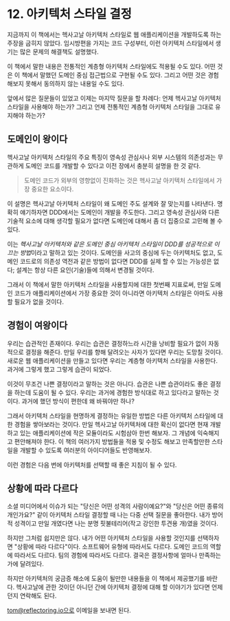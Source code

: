 # 12. 아키텍처 스타일 결정

지금까지 이 책에서는 헥사고날 아키텍처 스타일로 웹 애플리케이션을 개발하도록 하는 주장을 굽히지 않았다. 임시방편을 가지는 코드 구성부터, 이런 아키텍처 스타일에서 생기는 많은 문제의 해결책도 설명했다.

이 책에서 말한 내용은 전통적인 계층형 아키텍처 스타일에도 적용될 수도 있다. 어떤 것은 이 책에서 말했던 도메인 중심 접근법으로 구현될 수도 있다. 그리고 어떤 것은 경험해보지 못해서 동의하지 않는 내용일 수도 있다.

앞에서 많은 질문들이 있었고 이제는 마지막 질문을 할 차례다: 언제 헥사고날 아키텍처 스타일을 사용해야 하는가? 그리고 언제 전통적인 계층형 아키텍처 스타일을 그대로 유지해야 하는가?



## 도메인이 왕이다

헥사고날 아키텍처 스타일의 주요 특징이 영속성 관심사나 외부 시스템의 의존성과는 무관하게 도메인 코드를 개발할 수 있다고 이전 장에서 충분히 설명을 한 것 같다.

> 도메인 코드가 외부의 영향없이 진화하는 것은 헥사고날 아키텍처 스타일에서 가장 중요한 요소이다.



이 설명은 헥사고날 아키텍처 스타일이 왜 도메인 주도 설계와 잘 맞는지를 나타낸다. 명확히 얘기하자면 DDD에서는 도메인이 개발을 주도한다. 그리고 영속성 관심사와 다른 기술적 요소에 대해 생각할 필요가 없다면 도메인에 대해서 좀 더 집중으로 고민해 볼 수 있다.

이는 *헥사고날 아키텍처와 같은 도메인 중심 아키텍처 스타일이 DDD를 성공적으로 이끄는 방법*이라고  말하고 있는 것이다. 도메인을 사고의 중심에 두는 아키텍처도 없고, 도메인 코드로의 의존성 역전과 같은 방법이 없다면 DDD를 실제 할 수 있는 가능성은 없다; 설계는 항상 다른 요인(기술)들에 의해서 변경될 것이다.

그래서 이 책에서 말한 아키텍처 스타일을 사용할지에 대한 첫번째 지표로써, 만일 도메인 코드가 애플리케이션에서 가장 중요한 것이 아니라면 아키텍처 스타일은 아마도 사용할 필요가 없을 것이다.



## 경험이 여왕이다

우리는 습관적인 존재이다. 우리는 습관은 결정하느라 시간을 낭비할 필요가 없이 자동적으로 결정을 해준다. 만일 우리를 향해 달려오는 사자가 있다면 우리는 도망칠 것이다. 새로운 웹 애플리케이션을 만들고 있다면 우리는 계층형 아키텍처 스타일을 사용한다. 과거에 그렇게 했고 그렇게 습관이 되었다.

이것이 무조건 나쁜 결정이라고 말하는 것은 아니다. 습관은 나쁜 습관이라도 좋은 결정을 하는데 도움이 될 수 있다. 우리는 과거에 경험한 방식대로 하고 있다라고 말하는 것이다. 과거에 했던 방식이 편한데 왜 바꿔야만 하나?

그래서 아키텍처 스타일을 현명하게 결정하는 유일한 방법은 다른 아키텍처 스타일에 대한 경험을 쌓아보라는 것이다. 만일 헥사고날 아키텍처에 대한 확신이 없다면 현재 개발하고 있는 애플리케이션에 작은 모듈이라도 시험삼아 한번 해보자. 그 개념에 익숙해지고 편안해져야 한다. 이 책의 여러가지 방법들을 적용 및 수정도 해보고 만족할만한 스타일을 개발할 수 있도록 여러분의 아이디어들도 반영해보자.

이런 경험은 다음 번에 아키텍처를 선택할 때 좋은 지침이 될 수 있다.



## 상황에 따라 다르다

소셜 미디어에서 이슈가 되는 "당신은 어떤 성격의 사람이예요?"와 "당신은 어떤 종류의 개인가요?" 같이 아키텍처 스타일 결정할 때 나는 다중 선택 질문을 좋아한다. 내가 방어적 성격이고 만일 개였다면 나는 분명 핏불테리어(작고 강인한 투견용 개)였을 것이다.

하지만 그처럼 쉽지만은 않다. 내가 어떤 아키텍처 스타일을 사용할 것인지를 선택하자면 "상황에 따라 다르다"이다. 소프트웨어 유형에 따라서도 다르다. 도메인 코드의 역할에 따라서도 다르다. 팀의 경험에 따라서도 다르다. 결국은 결정사항에 얼마나 만족하는가에 달려있다.

하지만 아키텍처의 궁금증 해소에 도움이 될만한 내용들을 이 책에서 제공했기를 바란다. 헥사고날에 관한 것이던 아니던 간에 아키텍처 결정에 대해 할 이야기가 있다면 언제던지 연락해도 된다.

tom@reflectoring.io으로 이메일을 보내면 된다.